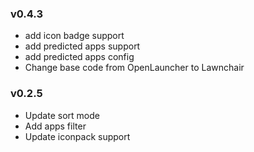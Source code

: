 ### v0.4.3
* add icon badge support
* add predicted apps support
* add predicted apps config
* Change base code from OpenLauncher to Lawnchair

### v0.2.5
* Update sort mode
* Add apps filter
* Update iconpack support


